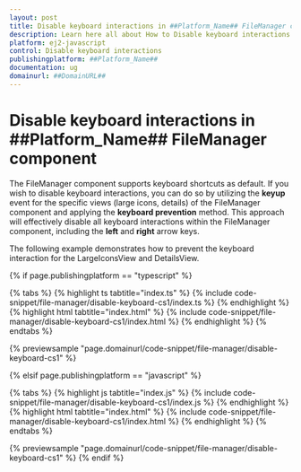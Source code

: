```yaml
---
layout: post
title: Disable keyboard interactions in ##Platform_Name## FileManager component | Syncfusion
description: Learn here all about How to Disable keyboard interactions in Syncfusion ##Platform_Name## FileManager component of Syncfusion Essential JS 2 and more.
platform: ej2-javascript
control: Disable keyboard interactions
publishingplatform: ##Platform_Name##
documentation: ug
domainurl: ##DomainURL##
---
```


# Disable keyboard interactions in ##Platform_Name## FileManager component

The FileManager component supports keyboard shortcuts as default. If you wish to disable keyboard interactions, you can do so by utilizing the **keyup** event for the specific views (large icons, details) of the FileManager component and applying the **keyboard prevention** method. This approach will effectively disable all keyboard interactions within the FileManager component, including the **left** and **right** arrow keys.

The following example demonstrates how to prevent the keyboard interaction for the LargeIconsView and DetailsView.

{% if page.publishingplatform == "typescript" %}

 {% tabs %}
{% highlight ts tabtitle="index.ts" %}
{% include code-snippet/file-manager/disable-keyboard-cs1/index.ts %}
{% endhighlight %}
{% highlight html tabtitle="index.html" %}
{% include code-snippet/file-manager/disable-keyboard-cs1/index.html %}
{% endhighlight %}
{% endtabs %}
        
{% previewsample "page.domainurl/code-snippet/file-manager/disable-keyboard-cs1" %}

{% elsif page.publishingplatform == "javascript" %}

{% tabs %}
{% highlight js tabtitle="index.js" %}
{% include code-snippet/file-manager/disable-keyboard-cs1/index.js %}
{% endhighlight %}
{% highlight html tabtitle="index.html" %}
{% include code-snippet/file-manager/disable-keyboard-cs1/index.html %}
{% endhighlight %}
{% endtabs %}

{% previewsample "page.domainurl/code-snippet/file-manager/disable-keyboard-cs1" %}
{% endif %}